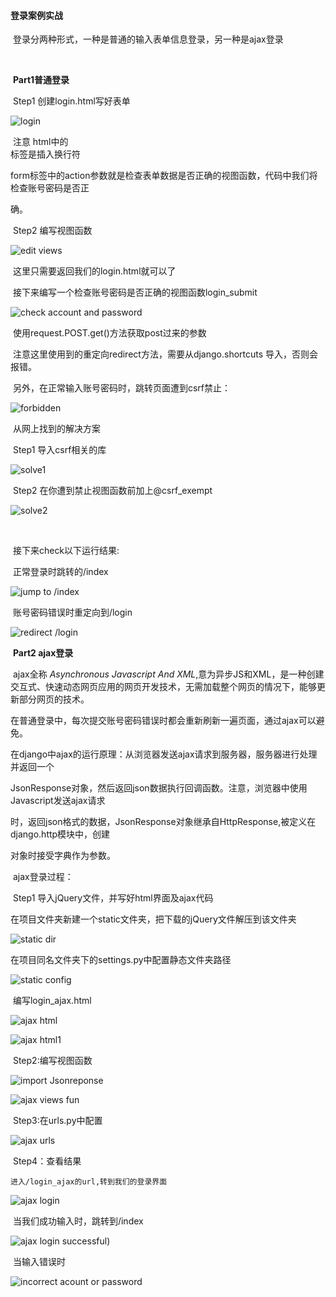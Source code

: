 #### 登录案例实战

​	登录分两种形式，一种是普通的输入表单信息登录，另一种是ajax登录

​	

​	**Part1普通登录**

​	Step1 创建login.html写好表单

![login](/home/liuhao/Pictures/login_html.png)

​	注意 html中的</br>标签是插入换行符

​	form标签中的action参数就是检查表单数据是否正确的视图函数，代码中我们将检查账号密码是否正

确。

​	Step2 编写视图函数

![edit views](/home/liuhao/Pictures/login_views.png)

​	这里只需要返回我们的login.html就可以了



​	接下来编写一个检查账号密码是否正确的视图函数login_submit

![check account and password](/home/liuhao/Pictures/check_account.png)

​	使用request.POST.get()方法获取post过来的参数

​	注意这里使用到的重定向redirect方法，需要从django.shortcuts 导入，否则会报错。

​	另外，在正常输入账号密码时，跳转页面遭到csrf禁止：

![forbidden](/home/liuhao/Pictures/csrf_forbidden.png)

​	从网上找到的解决方案

​	Step1 导入csrf相关的库

![solve1](/home/liuhao/Pictures/solve1.png)

​	Step2 在你遭到禁止视图函数前加上@csrf_exempt

![solve2](/home/liuhao/Pictures/solve2.png)

​	

​	接下来check以下运行结果:

​	正常登录时跳转的/index

![jump to /index](/home/liuhao/Pictures/correct_input.png)

​	账号密码错误时重定向到/login

![redirect /login](/home/liuhao/Pictures/wrong_input.png)

​	**Part2 ajax登录**

​	ajax全称 *Asynchronous Javascript And XML*,意为异步JS和XML，是一种创建交互式、快速动态网页应用的网页开发技术，无需加载整个网页的情况下，能够更新部分网页的技术。

​	在普通登录中，每次提交账号密码错误时都会重新刷新一遍页面，通过ajax可以避免。

​	在django中ajax的运行原理：从浏览器发送ajax请求到服务器，服务器进行处理并返回一个

JsonResponse对象，然后返回json数据执行回调函数。注意，浏览器中使用Javascript发送ajax请求

时，返回json格式的数据，JsonResponse对象继承自HttpResponse,被定义在django.http模块中，创建

对象时接受字典作为参数。

​	ajax登录过程：

​	Step1 导入jQuery文件，并写好html界面及ajax代码

 在项目文件夹新建一个static文件夹，把下载的jQuery文件解压到该文件夹

![static dir](/home/liuhao/Pictures/static_dir.png)

在项目同名文件夹下的settings.py中配置静态文件夹路径

![static config](/home/liuhao/Pictures/config_static.png)

​	编写login_ajax.html

![ajax html](/home/liuhao/Pictures/ajax_html.png)

![ajax html1](/home/liuhao/Pictures/ajax_html1.png)

​	Step2:编写视图函数

![import Jsonreponse](/home/liuhao/Pictures/import_jsresp.png)

![ajax views fun](/home/liuhao/Pictures/ajax_handler.png)

​	Step3:在urls.py中配置

![ajax urls](/home/liuhao/Pictures/ajax_urls.png)

​	Step4：查看结果

 	进入/login_ajax的url,转到我们的登录界面

![ajax login](/home/liuhao/Pictures/ajax_login.png)

​	当我们成功输入时，跳转到/index

![ajax login successful](/home/liuhao/Pictures/correct_input.png))

​	当输入错误时

![incorrect acount or password](/home/liuhao/Pictures/err_login.png)
